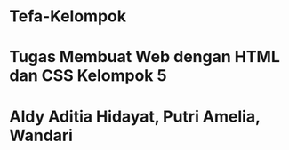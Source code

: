 # Tefa-Kelompok
# Tugas Membuat Web dengan HTML dan CSS Kelompok 5
# Aldy Aditia Hidayat, Putri Amelia, Wandari
